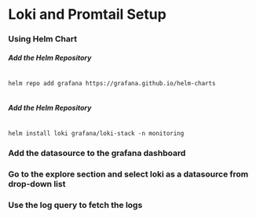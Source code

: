 # Loki and Promtail Setup

### Using Helm Chart

##### Add the Helm Repository

```

helm repo add grafana https://grafana.github.io/helm-charts


```

##### Add the Helm Repository

```

helm install loki grafana/loki-stack -n monitoring

```
### Add the datasource to the grafana dashboard


### Go to the explore section and select loki as a datasource from drop-down list


### Use the log query to fetch the logs
